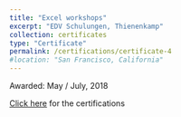 ```yaml
---
title: "Excel workshops"
excerpt: "EDV Schulungen, Thienenkamp"
collection: certificates
type: "Certificate"
permalink: /certifications/certificate-4
#location: "San Francisco, California"
---
```

Awarded: May / July, 2018


[Click here](http://lbrilh.github.io/files/EDV_Certificate.pdf) for the certifications
